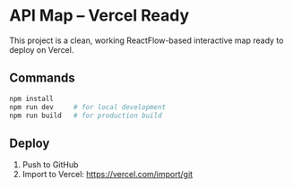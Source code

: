 # API Map – Vercel Ready

This project is a clean, working ReactFlow-based interactive map ready to deploy on Vercel.

## Commands

```bash
npm install
npm run dev     # for local development
npm run build   # for production build
```

## Deploy

1. Push to GitHub
2. Import to Vercel: https://vercel.com/import/git
